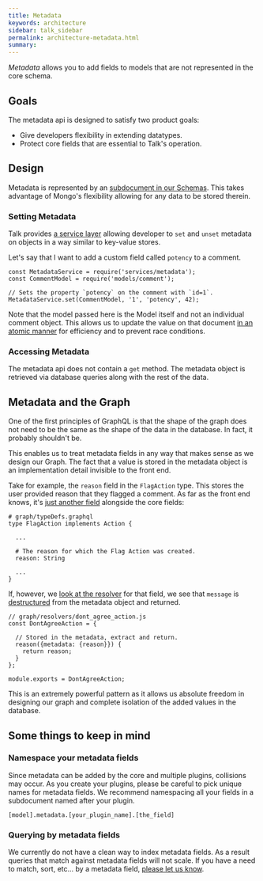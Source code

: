 ```yaml
---
title: Metadata
keywords: architecture
sidebar: talk_sidebar
permalink: architecture-metadata.html
summary:
---
```


_Metadata_ allows you to add fields to models that are not represented in the core schema.

## Goals

The metadata api is designed to satisfy two product goals:

* Give developers flexibility in extending datatypes.
* Protect core fields that are essential to Talk's operation.

## Design

Metadata is represented by an [subdocument in our Schemas](https://github.com/coralproject/talk/blob/c59c09e1f42c51eed3b0d57b7c2882fc7b5edc13/models/comment.js#L74). This takes advantage of Mongo's flexibility allowing for any data to be stored therein.

### Setting Metadata

Talk provides [a service layer](https://github.com/coralproject/talk/blob/c59c09e1f42c51eed3b0d57b7c2882fc7b5edc13/services/metadata.js) allowing developer to `set` and `unset` metadata on objects in a way similar to key-value stores.

Let's say that I want to add a custom field called `potency` to a comment.

```
const MetadataService = require('services/metadata');
const CommentModel = require('models/comment');

// Sets the property `potency` on the comment with `id=1`.
MetadataService.set(CommentModel, '1', 'potency', 42);
```

Note that the model passed here is the Model itself and not an individual comment object. This allows us to update the value on that document [in an atomic manner](https://github.com/coralproject/talk/blob/c59c09e1f42c51eed3b0d57b7c2882fc7b5edc13/services/metadata.js#L60) for efficiency and to prevent race conditions.

### Accessing Metadata

The metadata api does not contain a `get` method. The metadata object is retrieved via database queries along with the rest of the data.

## Metadata and the Graph

One of the first principles of GraphQL is that the shape of the graph does not need to be the same as the shape of the data in the database. In fact, it probably shouldn't be.

This enables us to treat metadata fields in any way that makes sense as we design our Graph. The fact that a value is stored in the metadata object is an implementation detail invisible to the front end.

Take for example, the `reason` field in the `FlagAction` type. This stores the user provided reason that they flagged a comment. As far as the front end knows, it's [just another field](https://github.com/coralproject/talk/blob/c59c09e1f42c51eed3b0d57b7c2882fc7b5edc13/graph/typeDefs.graphql#L453) alongside the core fields:

```
# graph/typeDefs.graphql
type FlagAction implements Action {

  ...

  # The reason for which the Flag Action was created.
  reason: String

  ...
}
```

If, however, we [look at the resolver](https://github.com/coralproject/talk/blob/a47e2378e96f34f25447782f3e7ce59fa48ec791/graph/resolvers/dont_agree_action.js) for that field, we see that `message` is [destructured](https://developer.mozilla.org/en-US/docs/Web/JavaScript/Reference/Operators/Destructuring_assignment) from the metadata object and returned.

```
// graph/resolvers/dont_agree_action.js
const DontAgreeAction = {

  // Stored in the metadata, extract and return.
  reason({metadata: {reason}}) {
    return reason;
  }
};

module.exports = DontAgreeAction;
```

This is an extremely powerful pattern as it allows us absolute freedom in designing our graph and complete isolation of the added values in the database.

## Some things to keep in mind

### Namespace your metadata fields

Since metadata can be added by the core and multiple plugins, collisions may occur. As you create your plugins, please be careful to pick unique names for metadata fields. We recommend namespacing all your fields in a subdocument named after your plugin.

```
[model].metadata.[your_plugin_name].[the_field]
```

### Querying by metadata fields

We currently do not have a clean way to index metadata fields. As a result queries that match against metadata fields will not scale. If you have a need to match, sort, etc... by a metadata field, [please let us know](https://github.com/coralproject/talk/blob/master/CONTRIBUTING.md#writing-code).
